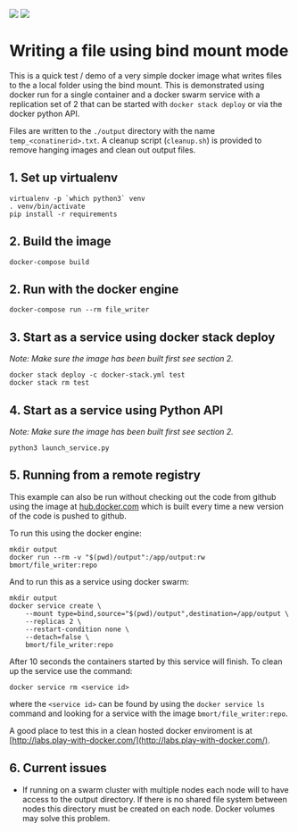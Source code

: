 [![](https://images.microbadger.com/badges/version/bmort/file_writer:repo.svg)](https://microbadger.com/images/bmort/file_writer:repo "Get your own version badge on microbadger.com")
[![](https://images.microbadger.com/badges/image/bmort/file_writer:repo.svg)](https://microbadger.com/images/bmort/file_writer:repo "Get your own image badge on microbadger.com")

# Writing a file using bind mount mode

This is a quick test / demo of a very simple docker image what writes files
to the a local folder using the bind mount. This is demonstrated using docker
run for a single container and a docker swarm service with a replication set
of 2 that can be started with `docker stack deploy` or via the docker python
API.

Files are written to the `./output` directory with the name `temp_<conatinerid>.txt`. A cleanup script (`cleanup.sh`) is provided to remove hanging images and clean out output files.

## 1. Set up virtualenv

```shell
virtualenv -p `which python3` venv
. venv/bin/activate
pip install -r requirements
```

## 2. Build the image

```shell
docker-compose build
```

## 2. Run with the docker engine

```shell
docker-compose run --rm file_writer
```

## 3. Start as a service using docker stack deploy

*Note: Make sure the image has been built first see section 2.*

```shell
docker stack deploy -c docker-stack.yml test
docker stack rm test
```

## 4. Start as a service using Python API

*Note: Make sure the image has been built first see section 2.*

```shell
python3 launch_service.py
```

## 5. Running from a remote registry

This example can also be run without checking out the code from github using
the image at [hub.docker.com](https://hub.docker.com/r/bmort/file_writer/)
which is built every time a new version of the code is pushed to github.

To run this using the docker engine:

```shell
mkdir output
docker run --rm -v "$(pwd)/output":/app/output:rw bmort/file_writer:repo
```

And to run this as a service using docker swarm:

```shell
mkdir output
docker service create \
    --mount type=bind,source="$(pwd)/output",destination=/app/output \
    --replicas 2 \
    --restart-condition none \
    --detach=false \
    bmort/file_writer:repo
```

After 10 seconds the containers started by this service will finish. To clean
up the service use the command:

```shell
docker service rm <service id>
```

where the `<service id>` can be found by using the `docker service ls`
command and looking for a service with the image `bmort/file_writer:repo`.

A good place to test this in a clean hosted docker enviroment is at
[http://labs.play-with-docker.com/](http://labs.play-with-docker.com/).

## 6. Current issues

* If running on a swarm cluster with multiple nodes each node will to have
  access to the output directory. If there is no shared file system between
  nodes this directory must be created on each node. Docker volumes may solve
  this problem.
